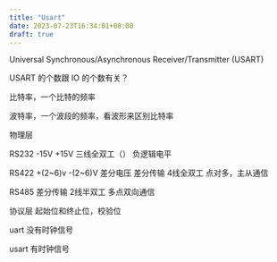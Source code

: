 ```yaml
---
title: "Usart"
date: 2023-07-23T16:34:01+08:00
draft: true
---
```

Universal Synchronous/Asynchronous Receiver/Transmitter (USART)

USART 的个数跟 IO 的个数有关？


比特率，一个比特的频率

波特率，一个波段的频率，看波形来区别比特率

物理层

RS232 	-15V +15V
三线全双工（）
负逻辑电平
 
RS422 +(2~6)v	-(2~6)V	 差分电压
差分传输
4线全双工
点对多，主从通信

RS485
差分传输
2线半双工
多点双向通信

协议层
起始位和终止位，校验位

uart
没有时钟信号

usart
有时钟信号